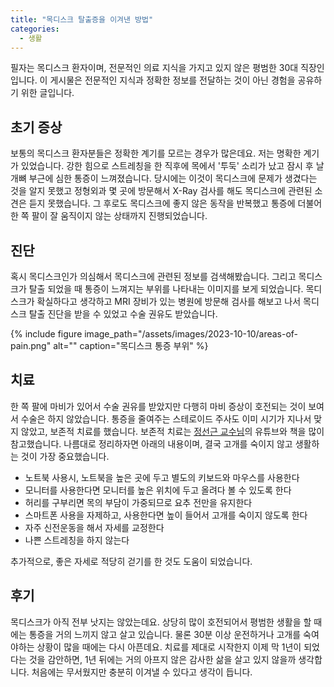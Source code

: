 ```yaml
---
title: "목디스크 탈출증을 이겨낸 방법"
categories:
  - 생활
---
```


필자는 목디스크 환자이며, 전문적인 의료 지식을 가지고 있지 않은 평범한 30대 직장인입니다.
이 게시물은 전문적인 지식과 정확한 정보를 전달하는 것이 아닌 경험을 공유하기 위한 글입니다.

## 초기 증상

보통의 목디스크 환자분들은 정확한 계기를 모르는 경우가 많은데요. 저는 명확한 계기가 있었습니다. 강한 힘으로 스트레칭을 한 직후에 목에서 '투둑' 소리가 났고 잠시 후 날개뼈 부근에 심한 통증이 느껴졌습니다. 당시에는 이것이 목디스크에 문제가 생겼다는 것을 알지 못했고 정형외과 몇 곳에 방문해서 X-Ray 검사를 해도 목디스크에 관련된 소견은 듣지 못했습니다. 그 후로도 목디스크에 좋지 않은 동작을 반복했고 통증에 더불어 한 쪽 팔이 잘 움직이지 않는 상태까지 진행되었습니다.


## 진단

혹시 목디스크인가 의심해서 목디스크에 관련된 정보를 검색해봤습니다. 그리고 목디스크가 탈출 되었을 때 통증이 느껴지는 부위를 나타내는 이미지를 보게 되었습니다. 목디스크가 확실하다고 생각하고 MRI 장비가 있는 병원에 방문해 검사를 해보고 나서 목디스크 탈출 진단을 받을 수 있었고 수술 권유도 받았습니다.

{% include figure image_path="/assets/images/2023-10-10/areas-of-pain.png" alt="" caption="목디스크 통증 부위" %}


## 치료

한 쪽 팔에 마비가 있어서 수술 권유를 받았지만 다행히 마비 증상이 호전되는 것이 보여서 수술은 하지 않았습니다. 통증을 줄여주는 스테로이드 주사도 이미 시기가 지나서 맞지 않았고, 보존적 치료를 했습니다. 보존적 치료는 [정선근 교수님](https://www.snuh.org/blog/00964/philosophy.do)의 유튜브와 책을 많이 참고했습니다. 나름대로 정리하자면 아래의 내용이며, 결국 고개를 숙이지 않고 생활하는 것이 가장 중요했습니다.

- 노트북 사용시, 노트북을 높은 곳에 두고 별도의 키보드와 마우스를 사용한다
- 모니터를 사용한다면 모니터를 높은 위치에 두고 올려다 볼 수 있도록 한다
- 허리를 구부리면 목의 부담이 가중되므로 요추 전만을 유지한다
- 스마트폰 사용을 자제하고, 사용한다면 높이 들어서 고개를 숙이지 않도록 한다
- 자주 신전운동을 해서 자세를 교정한다
- 나쁜 스트레칭을 하지 않는다

추가적으로, 좋은 자세로 적당히 걷기를 한 것도 도움이 되었습니다.

## 후기

목디스크가 아직 전부 낫지는 않았는데요. 상당히 많이 호전되어서 평범한 생활을 할 때에는 통증을 거의 느끼지 않고 살고 있습니다. 물론 30분 이상 운전하거나 고개를 숙여야하는 상황이 많을 때에는 다시 아픈데요. 치료를 제대로 시작한지 이제 막 1년이 되었다는 것을 감안하면, 1년 뒤에는 거의 아프지 않은 감사한 삶을 살고 있지 않을까 생각합니다. 처음에는 무서웠지만 충분히 이겨낼 수 있다고 생각이 듭니다.